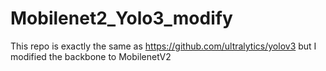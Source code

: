 # Mobilenet2_Yolo3_modify
This repo is exactly the same as https://github.com/ultralytics/yolov3 but I modified the backbone to MobilenetV2
